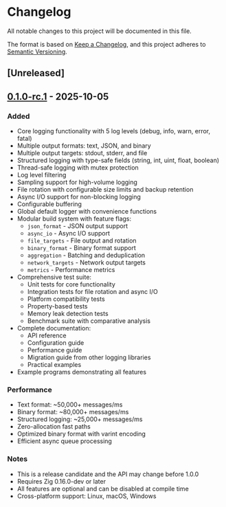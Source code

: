# Changelog

All notable changes to this project will be documented in this file.

The format is based on [Keep a Changelog](https://keepachangelog.com/en/1.0.0/),
and this project adheres to [Semantic Versioning](https://semver.org/spec/v2.0.0.html).

## [Unreleased]

## [0.1.0-rc.1] - 2025-10-05

### Added
- Core logging functionality with 5 log levels (debug, info, warn, error, fatal)
- Multiple output formats: text, JSON, and binary
- Multiple output targets: stdout, stderr, and file
- Structured logging with type-safe fields (string, int, uint, float, boolean)
- Thread-safe logging with mutex protection
- Log level filtering
- Sampling support for high-volume logging
- File rotation with configurable size limits and backup retention
- Async I/O support for non-blocking logging
- Configurable buffering
- Global default logger with convenience functions
- Modular build system with feature flags:
  - `json_format` - JSON output support
  - `async_io` - Async I/O support
  - `file_targets` - File output and rotation
  - `binary_format` - Binary format support
  - `aggregation` - Batching and deduplication
  - `network_targets` - Network output targets
  - `metrics` - Performance metrics
- Comprehensive test suite:
  - Unit tests for core functionality
  - Integration tests for file rotation and async I/O
  - Platform compatibility tests
  - Property-based tests
  - Memory leak detection tests
  - Benchmark suite with comparative analysis
- Complete documentation:
  - API reference
  - Configuration guide
  - Performance guide
  - Migration guide from other logging libraries
  - Practical examples
- Example programs demonstrating all features

### Performance
- Text format: ~50,000+ messages/ms
- Binary format: ~80,000+ messages/ms
- Structured logging: ~25,000+ messages/ms
- Zero-allocation fast paths
- Optimized binary format with varint encoding
- Efficient async queue processing

### Notes
- This is a release candidate and the API may change before 1.0.0
- Requires Zig 0.16.0-dev or later
- All features are optional and can be disabled at compile time
- Cross-platform support: Linux, macOS, Windows

[0.1.0-rc.1]: https://github.com/ghostkellz/zlog/releases/tag/v0.1.0-rc.1

